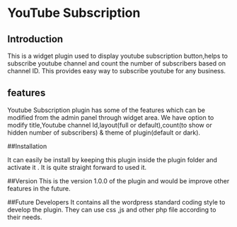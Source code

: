 # YouTube Subscription
## Introduction
This is a widget plugin used to display youtube subscription button,helps to subscribe youtube channel and count the number of subscribers based on channel ID. This provides easy way to subscribe youtube for any business.

## features

Youtube Subscription plugin has some of the features which can be modified from the admin panel through widget area. We have option to modify title,Youtube channel Id,layout(full or default),count(to show or hidden number of subscribers) & theme of plugin(default or dark).

##Installation

It can easily be install by keeping this plugin inside the plugin folder and activate it . It is quite straight forward to used it.

##Version
This is the version 1.0.0 of the plugin and would be improve other features in the future. 

##Future Developers 
 It contains all the wordpress standard  coding style to develop the plugin. They can use css ,js and other php file according to their needs.
